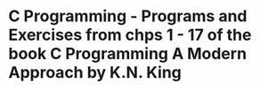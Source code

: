 # C Programming - Programs and Exercises from chps 1 - 17 of the book C Programming A Modern Approach by K.N. King
